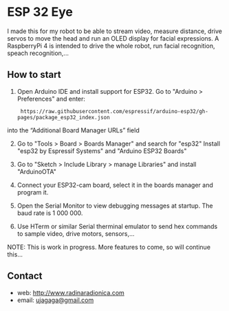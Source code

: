 # ESP 32 Eye #

I made this for my robot to be able to stream video, measure distance, drive servos to move the head and run an OLED display for facial expressions.
A RaspberryPi 4 is intended to drive the whole robot, run facial recognition, speach recognition,...

## How to start ##

1. Open Arduino IDE and install support for ESP32. Go to "Arduino > Preferences" and enter: 

        https://raw.githubusercontent.com/espressif/arduino-esp32/gh-pages/package_esp32_index.json 

into the “Additional Board Manager URLs” field

2. Go to "Tools > Board > Boards Manager" and search for "esp32" Install "esp32 by Espressif Systems" and "Arduino ESP32 Boards"

3. Go to "Sketch > Include Library > manage Libraries" and install "ArduinoOTA"

4. Connect your ESP32-cam board, select it in the boards manager and program it.

5. Open the Serial Monitor to view debugging messages at startup. The baud rate is 1 000 000.

6. Use HTerm or similar Serial therminal emulator to send hex commands to sample video, drive motors, sensors,...

NOTE: This is work in progress. More features to come, so will continue this...

## Contact ##

* web: http://www.radinaradionica.com
* email: ujagaga@gmail.com

